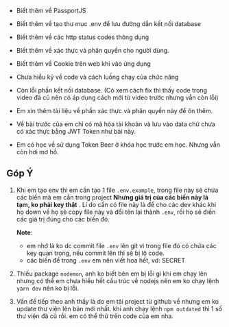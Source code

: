 - Biết thêm về PassportJS
- Biết thêm về tạo thư mục .env để lưu đường dẫn kết nối database
- Biết thêm về các http status codes thông dụng
- Biết thêm về xác thực và phân quyền cho người dùng.
- Biết thêm về Cookie trên web khi vào ứng dụng

- Chưa hiểu kỹ về code và cách luồng chạy của chức năng
- Còn lỗi phần kết nối database. (Có xem cách fix thì thấy code trong video đã cũ nên có áp dụng cách mới từ video trước nhưng vẫn còn lỗi)
- Em xin thêm tài liệu về phần xác thực và phân quyền này để ôn thêm.

- Về bài trước của em chỉ có mã hóa tài khoản và lưu vào data chứ chưa có xác thực bằng JWT Token như bài này.
- Em có học về sử dụng Token Beer ở khóa học trước em học. Nhưng vẫn còn hơi mơ hồ.

## Góp Ý

1. Khi em tạo env thì em cần tạo 1 file `.env.example`, trong file này sẽ chứa các biến mà em cần trong project **Nhưng giá trị của các biến này là tạm, ko phải key thật** . Lí do cần có file này là để cho các dev khác khi họ down về họ sẽ copy file này và đổi tên lại thành `.env`, rồi họ sẽ điền các giá trị đúng cho các biến đó.

   **Note**:

   - em nhớ là ko dc commit file `.env` lên git vì trong file đó có chứa các key quan trọng, nếu commit lên thì sẽ bị lộ code.
   - các biến để trong `.env` em nên viết hoa hết, vd: SECRET

2. Thiếu package `nodemon`, anh ko biết bên em bị lỗi gì khi em chạy lên nhưng có thể em chưa hiểu hết cấu trúc về nodejs nên em ko chạy lệnh `yarn dev` nên ko bị lỗi.

3. Vấn đề tiếp theo anh thấy là do em tải project từ github về nhưng em ko update thư viện lên bản mới nhất. khi anh chạy lệnh `npm outdated` thì 1 số thư viện đã cũ rồi. em có thể thử trên code của em nha.
